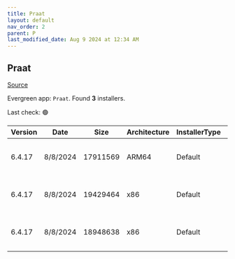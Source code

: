 ```yaml
---
title: Praat
layout: default
nav_order: 2
parent: P
last_modified_date: Aug 9 2024 at 12:34 AM
---
```


## Praat

[Source](https://www.fon.hum.uva.nl/praat/)

Evergreen app: `Praat`. Found **3** installers.

Last check: 🟢

| Version | Date     | Size     | Architecture | InstallerType | Type | URI                                                                                                                                                                      |
| ------- | -------- | -------- | ------------ | ------------- | ---- | ------------------------------------------------------------------------------------------------------------------------------------------------------------------------ |
| 6.4.17  | 8/8/2024 | 17911569 | ARM64        | Default       | zip  | [https://github.com/praat/praat/releases/download/v6.4.17/praat6417_win-arm64.zip](https://github.com/praat/praat/releases/download/v6.4.17/praat6417_win-arm64.zip)     |
| 6.4.17  | 8/8/2024 | 19429464 | x86          | Default       | zip  | [https://github.com/praat/praat/releases/download/v6.4.17/praat6417_win-intel32.zip](https://github.com/praat/praat/releases/download/v6.4.17/praat6417_win-intel32.zip) |
| 6.4.17  | 8/8/2024 | 18948638 | x86          | Default       | zip  | [https://github.com/praat/praat/releases/download/v6.4.17/praat6417_win-intel64.zip](https://github.com/praat/praat/releases/download/v6.4.17/praat6417_win-intel64.zip) |
